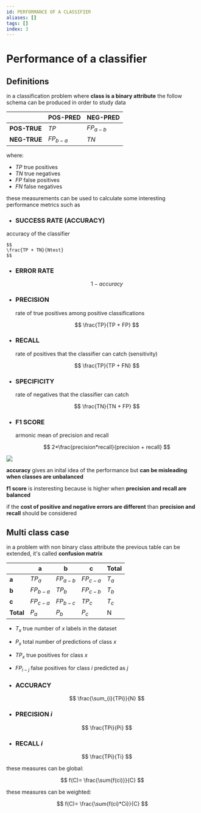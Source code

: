 ```yaml
---
id: PERFORMANCE OF A CLASSIFIER
aliases: []
tags: []
index: 3
---
```


# Performance of a classifier


## Definitions

in a classification problem where **class is a binary attribute** the follow schema can be produced in order to study data

|              | POS-PRED   | NEG-PRED   |
| ------------ | ---------- | ---------- |
| **POS-TRUE** | $TP$       | $FP_{a-b}$ |
| **NEG-TRUE** | $FP_{b-a}$ | $TN$       |

where:

- $TP$ true positives
- $TN$ true negatives
- $FP$ false positives
- $FN$ false negatives

these measurements can be used to calculate some interesting performance metrics such as

- ### SUCCESS RATE (ACCURACY)

accuracy of the classifier

	$$
	\frac{TP + TN}{Ntest}
	$$

- ### ERROR RATE

	$$1 - accuracy$$
- ### PRECISION

	rate of true positives among positive classifications

	$$
	\frac{TP}{TP + FP}
	$$


- ### RECALL

	rate of positives that the classifier can catch (sensitivity)

	$$
	\frac{TP}{TP + FN}
	$$

- ### SPECIFICITY

	rate of negatives that the classifier can catch

	$$
	\frac{TN}{TN + FP}
	$$

- ### F1 SCORE

	armonic mean of precision and recall

	$$
	2*\frac{precision*recall}{precision + recall}
	$$

![](assets/datamining/Pasted_image_20231230184224.png)

**accuracy** gives an inital idea of the performance but **can be misleading when classes are unbalanced**

**f1 score** is insteresting because is higher when **precision and recall are balanced**

if the **cost of positive and negative errors are different** than **precision and recall** should be considered

## Multi class case

in a problem with non binary class attribute the previous table can be extended, it's called **confusion matrix**

|           | a        | b        | c        | Total   |
| --------- | -------- | -------- | -------- | ------- |
| **a**     | $TP_{a}$ | $FP_{a-b}$         | $FP_{c-a}$         | $T_{a}$ |
| **b**     | $FP_{b-a}$         | $TP_{b}$ | $FP_{c-b}$         | $T_{b}$ |
| **c**     | $FP_{c-a}$         | $FP_{b-c}$         | $TP_{c}$ | $T_{c}$ |
| **Total** | $P_{a}$         | $P_{b}$         | $P_{c}$         | N       |

- $T_{x}$ true number of $x$ labels in the dataset
- $P_{x}$ total number of predictions of class $x$
- $TP_{x}$ true positives for class $x$
- $FP_{i-j}$ false positives for class $i$ predicted as $j$

- ### ACCURACY

	$$
	\frac{\sum_{i}{TPi}}{N}
	$$
- ### PRECISION $i$

	$$
	\frac{TPi}{Pi}
	$$


- ### RECALL $i$

	$$
	\frac{TPi}{Ti}
	$$

these measures can be global:

$$
f(C)= \frac{\sum{f(ci)}}{C}
$$

these measures can be weighted:

$$
f(C)= \frac{\sum{f(ci)*Ci}}{C}
$$


